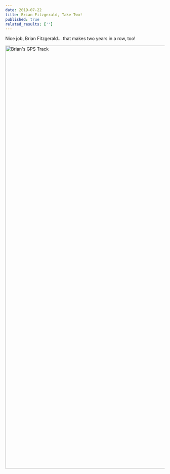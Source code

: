 ```yaml
---
date: 2019-07-22
title: Brian Fitzgerald, Take Two!
published: true
related_results: ['']
---
```


<p>Nice job, Brian Fitzgerald... that makes two years in a row, too!</p>
<img src="/images/uploads/fitzgerald-map-my-run-2019.jpg" alt="Brian's GPS Track" width="750" height="1334" class="img-fluid">

